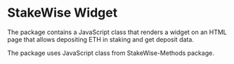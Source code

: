 # StakeWise Widget

The package contains a JavaScript class that renders a widget on
an HTML page that allows depositing ETH in staking and get
deposit data.

The package uses JavaScript class from StakeWise-Methods
package. 

